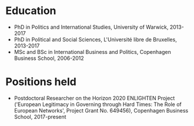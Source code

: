 # Education

- PhD in Politics and International Studies, University of Warwick, 2013-2017
- PhD in Political and Social Sciences, L'Université libre de Bruxelles, 2013-2017
- MSc and BSc in International Business and Politics, Copenhagen Business School, 2006-2012

# Positions held

- Postdoctoral Researcher on the Horizon 2020 ENLIGHTEN Project ('European Legitimacy in Governing through Hard Times: The Role of European Networks', Project Grant No. 649456), Copenhagen Business School, 2017-present
